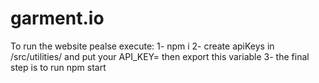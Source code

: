 # garment.io
To run the website pealse execute: 
  1- npm i 
  2- create apiKeys in /src/utilities/ and put your API_KEY= <Your api key > then export this variable
  3- the final step is to run npm start

